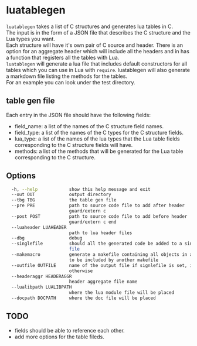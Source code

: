 # luatablegen

`luatablegen` takes a list of C structures and generates lua tables in C.<br/>
The input is in the form of a JSON file that describes the C structure and the Lua types you want.<br/>
Each structure will have it's own pair of C source and header. There is an option for an aggregate header which will include all the headers and in has a function that registers all the tables with Lua.<br/>
`luatablegen` will generate a lua file that includes default constructors for all tables which you can use in Lua with `require`. luatablegen will also generate a markdown file listing the methods for the tables.<br/>
For an example you can look under the test directory.<br/>

## table gen file

Each entry in the JSON file should have the following fields:<br/>
* field_name: a list of the names of the C structure field names.<br/>
* field_type: a list of the names of the C types for the C structure fields.<br/>
* lua_type: a list of the names of the lua types that the Lua table fields corresponding to the C structure fields will have.<br/>
* methods: a list of the methods that will be generated for the Lua table corresponding to the C structure.<br/>

## Options

```bash
  -h, --help            show this help message and exit
  --out OUT             output directory
  --tbg TBG             the table gen file
  --pre PRE             path to source code file to add after header
                        guard/extern c
  --post POST           path to source code file to add before header
                        guard/extern c end
  --luaheader LUAHEADER
                        path to lua header files
  --dbg                 debug
  --singlefile          should all the generated code be added to a single
                        file
  --makemacro           generate a makefile containing all objects in a macro
                        to be included by another makefile
  --outfile OUTFILE     name of the output file if signlefile is set, ignored
                        otherwise
  --headeraggr HEADERAGGR
                        header aggregate file name
  --lualibpath LUALIBPATH
                        where the lua module file will be placed
  --docpath DOCPATH     where the doc file will be placed
```

## TODO
* fields should be able to reference each other.<br/>
* add more options for the table fileds.<br/>
